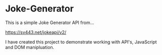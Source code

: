 # Joke-Generator

This is a simple Joke Generator API from...

https://sv443.net/jokeapi/v2/

I have created this project to demonstrate working with API's, JavaScript and DOM manipluation.  
